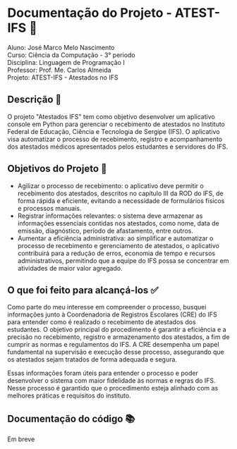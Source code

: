 # Documentação do Projeto - ATEST-IFS 📝

Aluno: José Marco Melo Nascimento  
Curso: Ciência da Computação - 3° periodo   
Disciplina: Linguagem de Programação I  
Professor: Prof. Me. Carlos Almeida  
Projeto: ATEST-IFS - Atestados no IFS

## Descrição 📄

O projeto "Atestados IFS" tem como objetivo desenvolver um aplicativo console em Python para gerenciar o recebimento de atestados no Instituto Federal de Educação, Ciência e Tecnologia de Sergipe (IFS). O aplicativo visa automatizar o processo de recebimento, registro e acompanhamento dos atestados médicos apresentados pelos estudantes e servidores do IFS.

## Objetivos do Projeto 🎯

- Agilizar o processo de recebimento: o aplicativo deve permitir o recebimento dos atestados, descritos no capítulo III da ROD do IFS, de forma rápida e eficiente, evitando a necessidade de formulários físicos e processos manuais.
- Registrar informações relevantes: o sistema deve armazenar as informações essenciais contidas nos atestados, como nome, data de emissão, diagnóstico, período de afastamento, entre outros.
- Aumentar a eficiência administrativa: ao simplificar e automatizar o processo de recebimento e gerenciamento de atestados, o aplicativo contribuirá para a redução de erros, economia de tempo e recursos administrativos, permitindo que a equipe do IFS possa se concentrar em atividades de maior valor agregado.

## O que foi feito para alcançá-los ✅

Como parte do meu interesse em compreender o processo, busquei informações junto à Coordenadoria de Registros Escolares (CRE) do IFS para entender como é realizado o recebimento de atestados dos estudantes. O objetivo principal do procedimento é garantir a eficiência e a precisão no recebimento, registro e armazenamento dos atestados, a fim de cumprir as normas e regulamentos do IFS. A CRE desempenha um papel fundamental na supervisão e execução desse processo, assegurando que os atestados sejam tratados de forma adequada e segura.

Essas informações foram úteis para entender o processo e poder desenvolver o sistema com maior fidelidade às normas e regras do IFS. Nesse processo é garantido que o procedimento esteja alinhado com as melhores práticas e requisitos do instituto.

## Documentação do código 📚

Em breve

